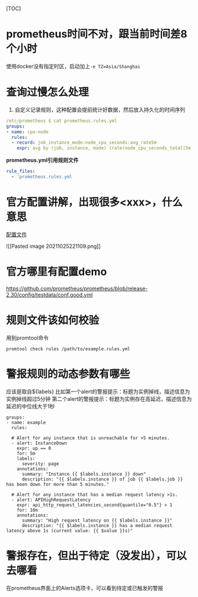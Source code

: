 [TOC]

# prometheus时间不对，跟当前时间差8个小时
使用docker没有指定时区，启动加上`-e TZ=Asia/Shanghai`

# 查询过慢怎么处理
1. 自定义记录规则，这种配置会提前统计好数据，然后放入持久化的时间序列
```yml
/etc/prometheus $ cat prometheus.rules.yml 
groups:
- name: cpu-node
  rules:
  - record: job_instance_mode:node_cpu_seconds:avg_rate5m
    expr: avg by (job, instance, mode) (rate(node_cpu_seconds_total[5m]))
```
**prometheus.yml引用规则文件**
```yml
rule_files:
  - 'prometheus.rules.yml
```

# 官方配置讲解，出现很多\<xxx\>，什么意思
[配置文件](https://prometheus.io/docs/prometheus/latest/configuration/configuration/#configuration-file)

![[Pasted image 20211025221109.png]]

# 官方哪里有配置demo
https://github.com/prometheus/prometheus/blob/release-2.30/config/testdata/conf.good.yml

# 规则文件该如何校验
用到promtool命令
```
promtool check rules /path/to/example.rules.yml
```

# 警报规则的动态参数有哪些
应该是取自${labels}
比如第一个alert的警报提示：标题为实例掉线，描述信息为实例掉线超过5分钟
第二个alert的警报提示：标题为实例存在高延迟，描述信息为延迟的中位线大于1秒
```
groups:
- name: example
  rules:

  # Alert for any instance that is unreachable for >5 minutes.
  - alert: InstanceDown
    expr: up == 0
    for: 5m
    labels:
      severity: page
    annotations:
      summary: "Instance {{ $labels.instance }} down"
      description: "{{ $labels.instance }} of job {{ $labels.job }} has been down for more than 5 minutes."

  # Alert for any instance that has a median request latency >1s.
  - alert: APIHighRequestLatency
    expr: api_http_request_latencies_second{quantile="0.5"} > 1
    for: 10m
    annotations:
      summary: "High request latency on {{ $labels.instance }}"
      description: "{{ $labels.instance }} has a median request latency above 1s (current value: {{ $value }}s)"
```

# 警报存在，但出于待定（没发出），可以去哪看
在prometheus界面上的Alerts选项卡，可以看到待定或已触发的警报

